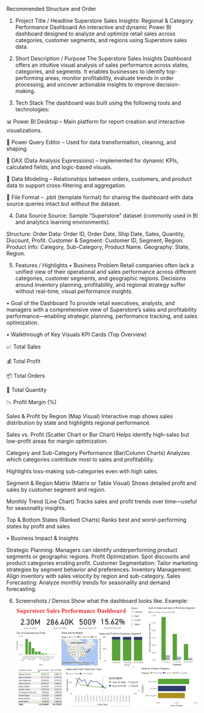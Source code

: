 Recommended Structure and Order

1.	Project Title / Headline
Superstore Sales Insights: Regional & Category Performance Dashboard
An interactive and dynamic Power BI dashboard designed to analyze and optimize retail sales across categories, customer segments, and regions using Superstore sales data.

2. Short Description / Purpose
The Superstore Sales Insights Dashboard offers an intuitive visual analysis of sales performance across states, categories, and segments. It enables businesses to identify top-performing areas, monitor profitability, evaluate trends in order processing, and uncover actionable insights to improve decision-making.

3. Tech Stack
The dashboard was built using the following tools and technologies:

📊 Power BI Desktop – Main platform for report creation and interactive visualizations.

📂 Power Query Editor – Used for data transformation, cleaning, and shaping.

🧠 DAX (Data Analysis Expressions) – Implemented for dynamic KPIs, calculated fields, and logic-based visuals.

🔗 Data Modeling – Relationships between orders, customers, and product data to support cross-filtering and aggregation.

📁 File Format – .pbit (template format) for sharing the dashboard with data source queries intact but without the dataset.

4. Data Source
Source: Sample “Superstore” dataset (commonly used in BI and analytics learning environments).

Structure:
Order Data: Order ID, Order Date, Ship Date, Sales, Quantity, Discount, Profit.
Customer & Segment: Customer ID, Segment, Region.
Product Info: Category, Sub-Category, Product Name.
Geography: State, Region.

5. Features / Highlights
• Business Problem
Retail companies often lack a unified view of their operational and sales performance across different categories, customer segments, and geographic regions. Decisions around inventory planning, profitability, and regional strategy suffer without real-time, visual performance insights.

• Goal of the Dashboard
To provide retail executives, analysts, and managers with a comprehensive view of Superstore’s sales and profitability performance—enabling strategic planning, performance tracking, and sales optimization.

• Walkthrough of Key Visuals
KPI Cards (Top Overview)

📈 Total Sales

💰 Total Profit

📦 Total Orders

🧾 Total Quantity

📉 Profit Margin (%)

Sales & Profit by Region (Map Visual)
Interactive map shows sales distribution by state and highlights regional performance.

Sales vs. Profit (Scatter Chart or Bar Chart)
Helps identify high-sales but low-profit areas for margin optimization.

Category and Sub-Category Performance (Bar/Column Charts)
Analyzes which categories contribute most to sales and profitability.

Highlights loss-making sub-categories even with high sales.

Segment & Region Matrix (Matrix or Table Visual)
Shows detailed profit and sales by customer segment and region.

Monthly Trend (Line Chart)
Tracks sales and profit trends over time—useful for seasonality insights.

Top & Bottom States (Ranked Charts)
Ranks best and worst-performing states by profit and sales.

• Business Impact & Insights

Strategic Planning: Managers can identify underperforming product segments or geographic regions.
Profit Optimization: Spot discounts and product categories eroding profit.
Customer Segmentation: Tailor marketing strategies by segment behavior and preferences.
Inventory Management: Align inventory with sales velocity by region and sub-category.
Sales Forecasting: Analyze monthly trends for seasonality and demand forecasting.

6. Screenshots / Demos
Show what the dashboard looks like.
Example: ![Dashboard preview](https://github.com/SathvikReddy541/Superstore-Sales-Performance-Dashboard/blob/main/Snippet%20of%20Dashboard.png)
